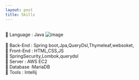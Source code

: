```yaml
---
layout: post
title: Skills
---
```

<br> Language : Java              ![image](https://github.com/sojeong2184/sojeong2184.github.io/assets/143978059/82e7f006-07ae-4aa7-99e5-998060f8149a)     
<br> Back-End : Spring boot,Jpa,QueryDsl,Thymeleaf,websoket,
<br> Front-End : HTML,CSS,JS
<br> SpringSecurity,Lombok,querydsl
<br> Server : AWS EC2
<br> Database :MariaDB
<br> Tools : Intellij

